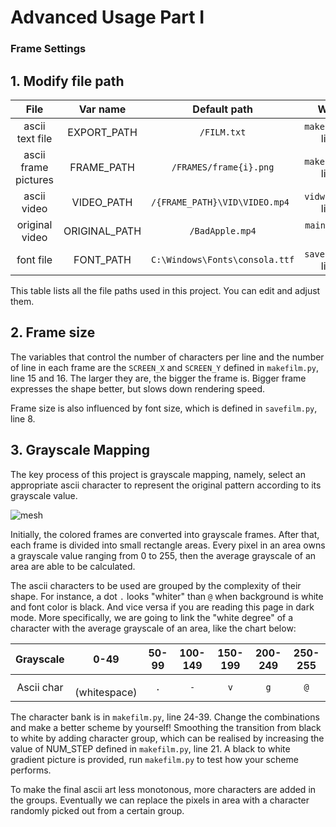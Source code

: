 # Advanced Usage Part I
### Frame Settings

## 1. Modify file path

| File | Var name | Default path | Where |
| :----: | :----: | :----: | :----: |
| ascii text file | EXPORT_PATH | `/FILM.txt` | `makefilm.py`, line 6 |
| ascii frame pictures | FRAME_PATH | `/FRAMES/frame{i}.png` | `makefilm.py`, line 9 |
| ascii video | VIDEO_PATH | `/{FRAME_PATH}\VID\VIDEO.mp4 ` | `vidwrite.py`, line 4 |
| original video | ORIGINAL_PATH | `/BadApple.mp4` | `main.py`, line 6 |
| font file | FONT_PATH | `C:\Windows\Fonts\consola.ttf` | `savefilm.py`, line 7 |

This table lists all the file paths used in this project. You can edit and adjust them.

## 2. Frame size

The variables that control the number of characters per line and the number of line in each frame are the `SCREEN_X` and `SCREEN_Y` defined in `makefilm.py`, line 15 and 16. The larger they are, the bigger the frame is. Bigger frame expresses the shape better, but slows down rendering speed. 

Frame size is also influenced by font size, which is defined in `savefilm.py`, line 8.

## 3. Grayscale Mapping

The key process of this project is grayscale mapping, namely, select an appropriate ascii character to represent the original pattern according to its grayscale value.

![mesh](https://github.com/Wubzbz/BadApple2AsciiArt/assets/166909183/a365bc46-1717-408b-8f9f-f4e7e5f1654f)

Initially, the colored frames are converted into grayscale frames. After that, each frame is divided into small rectangle areas. Every pixel in an area owns a grayscale value ranging from 0 to 255, then the average grayscale of an area are able to be calculated.

The ascii characters to be used are grouped by the complexity of their shape. For instance, a dot `.` looks "whiter" than `@` when background is white and font color is black. And vice versa if you are reading this page in dark mode. More specifically, we are going to link the "white degree" of a character with the average grayscale of an area, like the chart below:

| Grayscale | 0-49 | 50-99 | 100-149 | 150-199 | 200-249 | 250-255 |
| :---: | :---: | :---: | :---: | :---: | :---: | :---: |
| Ascii char | ` ` (whitespace) | `.` | `-` | `v` | `g` | `@` |

The character bank is in `makefilm.py`, line 24-39. Change the combinations and make a better scheme by yourself! Smoothing the transition from black to white by adding character group, which can be realised by increasing the value of NUM_STEP defined in `makefilm.py`, line 21. A black to white gradient picture is provided, run `makefilm.py` to test how your scheme performs.

To make the final ascii art less monotonous, more characters are added in the groups. Eventually we can replace the pixels in area with a character randomly picked out from a certain group.
